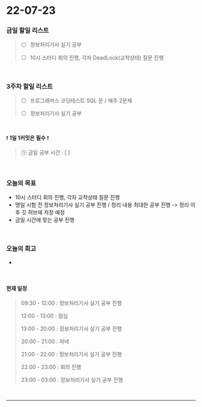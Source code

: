 # 22-07-23
 ### 금일 할일 리스트 

> - [ ]  정보처리기사 실기 공부
>
> - [ ]  10시 스터디 회의 진행, 각자 DeadLock(교착상태) 질문 진행

<br/>

### 3주차 할일 리스트  

> - [ ]  프로그래머스 코딩테스트 SQL 문 / 매주 2문제  
>
> - [ ]  정보처리기사 실기 공부

<br/>

❗ **1일 1커밋은 필수** ❗
> 🕒 금일 공부 시간 :  [  ]    
  
<br/>

### 오늘의 목표
- 10시 스터디 회의 진행, 각자 교착상태 질문 진행
- 명일 시험 전 정보처리기사 실기 공부 진행 / 정리 내용 최대한 공부 진행 -> 정리 이후 깃 허브에 저장 예정
- 금일 시간에 맞는 공부 진행

<br>

### 오늘의 회고
- 


<br>

#### 현재 일정  

> 09:30 - 12:00 : 정보처리기사 실기 공부 진행
>
> 12:00 - 13:00 : 점심
>
> 13:00 - 20:00 : 정보처리기사 실기 공부 진행
>
> 20:00 - 21:00 : 저녁
>
> 21:00 - 22:00 : 정보처리기사 실기 공부 진행
>
> 22:00 - 23:00 : 회의 진행
>
> 23:00 - 03:00 : 정보처리기사 실기 공부 진행

<br/>

------------  